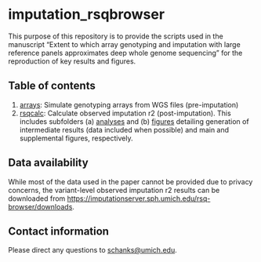 # imputation_rsqbrowser

This purpose of this repository is to provide the scripts used in the manuscript “Extent to which array genotyping and imputation with large reference panels approximates deep whole genome sequencing” for the reproduction of key results and figures. 

## Table of contents
1. [arrays](https://github.com/schanks/imputation_rsqbrowser/edit/main/arrays/README.md): Simulate genotyping arrays from WGS files (pre-imputation)
2. [rsqcalc](https://github.com/schanks/imputation_rsqbrowser/tree/main/rsqcalc): Calculate observed imputation r2 (post-imputation). This includes subfolders (a) [analyses](https://github.com/schanks/imputation_rsqbrowser/tree/main/rsqcalc/analyses) and (b) [figures](https://github.com/schanks/imputation_rsqbrowser/tree/main/rsqcalc/figures) detailing generation of intermediate results (data included when possible) and main and supplemental figures, respectively. 

## Data availability
While most of the data used in the paper cannot be provided due to privacy concerns, the variant-level observed imputation r2 results can be downloaded from https://imputationserver.sph.umich.edu/rsq-browser/downloads.

## Contact information
Please direct any questions to schanks@umich.edu. 
